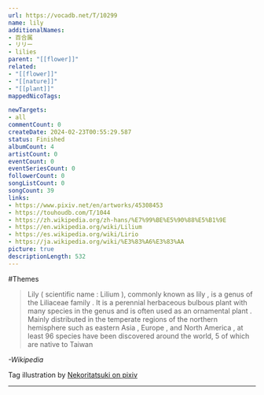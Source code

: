 ```yaml
---
url: https://vocadb.net/T/10299
name: lily
additionalNames: 
- 百合属
- リリー
- lilies
parent: "[[flower]]"
related:
- "[[flower]]"
- "[[nature]]"
- "[[plant]]"
mappedNicoTags:

newTargets:
- all
commentCount: 0
createDate: 2024-02-23T00:55:29.587
status: Finished
albumCount: 4
artistCount: 0
eventCount: 0
eventSeriesCount: 0
followerCount: 0
songListCount: 0
songCount: 39
links: 
- https://www.pixiv.net/en/artworks/45308453
- https://touhoudb.com/T/1044
- https://zh.wikipedia.org/zh-hans/%E7%99%BE%E5%90%88%E5%B1%9E
- https://en.wikipedia.org/wiki/Lilium
- https://es.wikipedia.org/wiki/Lirio
- https://ja.wikipedia.org/wiki/%E3%83%A6%E3%83%AA
picture: true
descriptionLength: 532
---
```


#Themes

>Lily ( scientific name : Lilium ), commonly known as lily , is a genus of the Liliaceae family . It is a perennial herbaceous bulbous plant with many species in the genus and is often used as an ornamental plant . Mainly distributed in the temperate regions of the northern hemisphere such as eastern Asia , Europe , and North America , at least 96 species have been discovered around the world, 5 of which are native to Taiwan

*-Wikipedia*

Tag illustration by [Nekoritatsuki on pixiv](https://www.pixiv.net/en/artworks/45308453)

---

